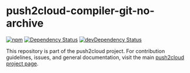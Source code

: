 # push2cloud-compiler-git-no-archive

[![npm](https://img.shields.io/npm/v/push2cloud-compiler-git-no-archive.svg)](https://npmjs.org/package/push2cloud-compiler-git-no-archive)
[![Dependency Status](https://david-dm.org/push2cloud/compiler-git-no-archive.svg)](https://david-dm.org/push2cloud/compiler-git-no-archive)
[![devDependency Status](https://david-dm.org/push2cloud/compiler-git-no-archive/dev-status.svg)](https://david-dm.org/push2cloud/compiler-git-no-archive#info=devDependencies)

This repository is part of the push2cloud project. For contribution guidelines, issues, and general documentation, visit the main [push2cloud project page](https://github.com/push2cloud/push2cloud).
